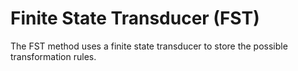 # Finite State Transducer (FST)

The FST method uses a finite state transducer to store the possible transformation rules.
